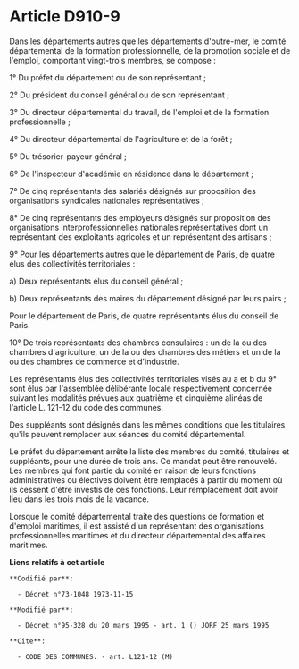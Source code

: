 # Article D910-9

Dans les départements autres que les départements d'outre-mer, le comité départemental de la formation professionnelle, de la
promotion sociale et de l'emploi, comportant vingt-trois membres, se compose :

1° Du préfet du département ou de son représentant ;

2° Du président du conseil général ou de son représentant ;

3° Du directeur départemental du travail, de l'emploi et de la formation professionnelle ;

4° Du directeur départemental de l'agriculture et de la forêt ;

5° Du trésorier-payeur général ;

6° De l'inspecteur d'académie en résidence dans le département ;

7° De cinq représentants des salariés désignés sur proposition des organisations syndicales nationales représentatives ;

8° De cinq représentants des employeurs désignés sur proposition des organisations interprofessionnelles nationales
représentatives dont un représentant des exploitants agricoles et un représentant des artisans ;

9° Pour les départements autres que le département de Paris, de quatre élus des collectivités territoriales :

a) Deux représentants élus du conseil général ;

b) Deux représentants des maires du département désigné par leurs pairs ;

Pour le département de Paris, de quatre représentants élus du conseil de Paris.

10° De trois représentants des chambres consulaires : un de la ou des chambres d'agriculture, un de la ou des chambres des
métiers et un de la ou des chambres de commerce et d'industrie.

Les représentants élus des collectivités territoriales visés au a et b du 9° sont élus par l'assemblée délibérante locale
respectivement concernée suivant les modalités prévues aux quatrième et cinquième alinéas de l'article L. 121-12 du code des
communes.

Des suppléants sont désignés dans les mêmes conditions que les titulaires qu'ils peuvent remplacer aux séances du comité
départemental.

Le préfet du département arrête la liste des membres du comité, titulaires et suppléants, pour une durée de trois ans. Ce
mandat peut être renouvelé. Les membres qui font partie du comité en raison de leurs fonctions administratives ou électives
doivent être remplacés à partir du moment où ils cessent d'être investis de ces fonctions. Leur remplacement doit avoir lieu
dans les trois mois de la vacance.

Lorsque le comité départemental traite des questions de formation et d'emploi maritimes, il est assisté d'un représentant des
organisations professionnelles maritimes et du directeur départemental des affaires maritimes.

**Liens relatifs à cet article**

	**Codifié par**:

	  - Décret n°73-1048 1973-11-15

	**Modifié par**:

	  - Décret n°95-328 du 20 mars 1995 - art. 1 () JORF 25 mars 1995

	**Cite**:

	  - CODE DES COMMUNES. - art. L121-12 (M)
